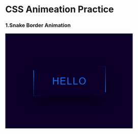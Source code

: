 # CSS Animeation Practice


### 1.Snake Border Animation

![hello](./1.SnakeBorderAnimation/demo_gif.gif)
